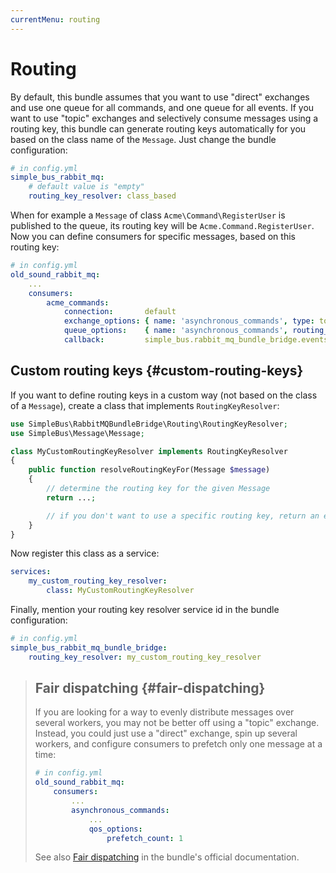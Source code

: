 ```yaml
---
currentMenu: routing
---
```


# Routing

By default, this bundle assumes that you want to use "direct" exchanges and use one queue for all commands, and one
queue for all events. If you want to use "topic" exchanges and selectively consume messages using a routing key, this
bundle can generate routing keys automatically for you based on the class name of the `Message`. Just change the
bundle configuration:

```yaml
# in config.yml
simple_bus_rabbit_mq:
    # default value is "empty"
    routing_key_resolver: class_based
```

When for example a `Message` of class `Acme\Command\RegisterUser` is published to the queue, its routing key will be
`Acme.Command.RegisterUser`. Now you can define consumers for specific messages, based on this routing key:

```yaml
# in config.yml
old_sound_rabbit_mq:
    ...
    consumers:
        acme_commands:
            connection:       default
            exchange_options: { name: 'asynchronous_commands', type: topic }
            queue_options:    { name: 'asynchronous_commands', routing_keys: ['Acme.Command.#'] }
            callback:         simple_bus.rabbit_mq_bundle_bridge.events_consumer
```

## Custom routing keys {#custom-routing-keys}

If you want to define routing keys in a custom way (not based on the class of a `Message`), create a class that
implements `RoutingKeyResolver`:

```php
use SimpleBus\RabbitMQBundleBridge\Routing\RoutingKeyResolver;
use SimpleBus\Message\Message;

class MyCustomRoutingKeyResolver implements RoutingKeyResolver
{
    public function resolveRoutingKeyFor(Message $message)
    {
        // determine the routing key for the given Message
        return ...;

        // if you don't want to use a specific routing key, return an empty string
    }
}
```

Now register this class as a service:

```yaml
services:
    my_custom_routing_key_resolver:
        class: MyCustomRoutingKeyResolver
```

Finally, mention your routing key resolver service id in the bundle configuration:

```yaml
# in config.yml
simple_bus_rabbit_mq_bundle_bridge:
    routing_key_resolver: my_custom_routing_key_resolver
```

> ## Fair dispatching {#fair-dispatching}
>
> If you are looking for a way to evenly distribute messages over several workers, you may not be better off using a
> "topic" exchange. Instead, you could just use a "direct" exchange, spin up several workers, and configure
> consumers to prefetch only one message at a time:
>
> ```yaml
> # in config.yml
> old_sound_rabbit_mq:
>     consumers:
>         ...
>         asynchronous_commands:
>             ...
>             qos_options:
>                 prefetch_count: 1
> ```
>
> See also [Fair dispatching](https://github.com/videlalvaro/RabbitMqBundle#fair-dispatching) in the bundle's official
> documentation.
